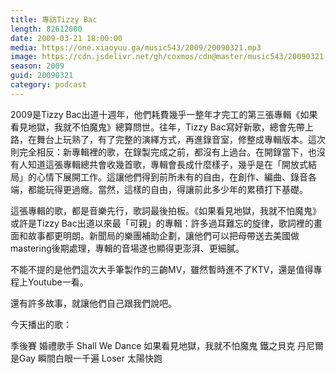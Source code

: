 ```yaml
---
title: 專訪Tizzy Bac
length: 82612000
date: 2009-03-21 18:00:00
media: https://one.xiaoyuu.ga/music543/2009/20090321.mp3
image: https://cdn.jsdelivr.net/gh/coxmos/cdn@master/music543/20090321.jpg
season: 2009
guid: 20090321
category: podcast
---
```


2009是Tizzy Bac出道十週年，他們耗費幾乎一整年才完工的第三張專輯《如果看見地獄，我就不怕魔鬼》總算問世。往年，Tizzy Bac寫好新歌，總會先帶上路，在舞台上玩熟了，有了完整的演繹方式，再進錄音室，修整成專輯版本。這次則完全相反：新專輯裡的歌，在錄製完成之前，都沒有上過台。在開錄當下，也沒有人知道這張專輯總共會收幾首歌，專輯會長成什麼樣子，幾乎是在「開放式結局」的心情下展開工作。這讓他們得到前所未有的自由，在創作、編曲、錄音各端，都能玩得更過癮。當然，這樣的自由，得讓前此多少年的累積打下基礎。

這張專輯的歌，都是音樂先行，歌詞最後拍板。《如果看見地獄，我就不怕魔鬼》或許是Tizzy Bac出道以來最「可親」的專輯：許多過耳難忘的旋律，歌詞裡的畫面和故事都更明朗。新聞局的樂團補助企劃，讓他們可以把母帶送去美國做mastering後期處理，專輯的音場遂也顯得更澎湃、更細膩。

不能不提的是他們這次大手筆製作的三齣MV，雖然暫時進不了KTV，還是值得專程上Youtube一看。

還有許多故事，就讓他們自己跟我們說吧。

今天播出的歌：

季後賽
婚禮歌手
Shall We Dance
如果看見地獄，我就不怕魔鬼
鐵之貝克
丹尼爾是Gay
瞬間白眼一千遍
Loser
太陽快跑



